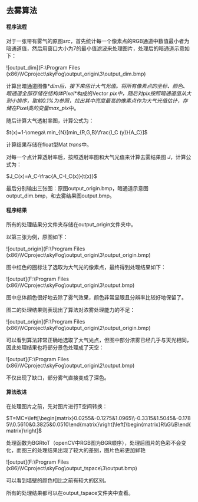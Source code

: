 ## 去雾算法

#### 程序流程

对于一张带有雾气的原图*src*，首先统计每一个像素点的RGB通道中数值最小者为暗通道值，然后用窗口大小为7的最小值滤波来处理图片，处理后的暗通道示意如下：

![output_dim](F:\Program Files (x86)\VCproject\skyFog\output_origin\3\output_dim.bmp)

计算出暗通道图像*$dim$*后，接下来估计大气光值。将所有像素点的坐标、颜色、暗通道全部存储在结构体*$Pixel$*构成的Vector *$pix$*中，随后对pix按照暗通道值从大到小排序，取前0.1%为参照，找出其中亮度最高的像素点作为大气光值估计，存储在Pixel类的变量*max_pix*中。

随后计算大气透射率图，计算公式为：

$t(x)=1-\omega\ min_{N}[min_{R,G,B}\frac{I_C (y)}{A_C}]$

计算结果存储在float型Mat $trans$中。

对每一个点计算透射率后，按照透射率图和大气光值来计算去雾结果图 $J$，计算公式为：

$J_C(x)=A_C-\frac{A_C-I_C(x)}{t(x)}$

最后分别输出三张图：原图output_origin.bmp，暗通道示意图output_dim.bmp，和去雾结果图output.bmp。

#### 程序结果

所有的处理结果分文件夹存储在output_origin文件夹中。

以第三张为例，原图如下：

![output_origin](F:\Program Files (x86)\VCproject\skyFog\output_origin\3\output_origin.bmp)



图中红色的圈标注了选取为大气光的像素点，最终得到处理结果如下：

![output](F:\Program Files (x86)\VCproject\skyFog\output_origin\3\output.bmp)

图中总体颜色很好地去除了雾气效果，颜色非常显眼且分辨率比较好地保留了。

图二的处理结果则表现出了算法对浓雾处理能力的不足：

![output_origin](F:\Program Files (x86)\VCproject\skyFog\output_origin\2\output_origin.bmp)

可以看到算法非常正确地选取了大气光点，但图中部分浓雾已经几乎与天光相同，因此处理结果也将部分景色处理成了天空：

![output](F:\Program Files (x86)\VCproject\skyFog\output_origin\2\output.bmp)

不仅出现了缺口，部分雾气直接变成了深色。

#### 算法改进

在处理图片之前，先对图片进行T空间转换：

$T=MC=\left[\begin{matrix}0.0255&-0.1275&1.0965\\-0.3315&1.5045&-0.1785\\0.5610&0.3825&0.0510\end{matrix}\right]\left[\begin{matrix}R\\G\\B\end{matrix}\right]$

处理函数为BGRtoT（openCV中RGB图为BGR顺序），处理后图片的色彩不会变化，而图三的处理结果出现了较大的差别，图片色彩更加鲜艳

![output](F:\Program Files (x86)\VCproject\skyFog\output_tspace\3\output.bmp)

可以看到墙壁的颜色相比之前有较大的区别。

所有的处理结果都可以在output_tspace文件夹中查看。